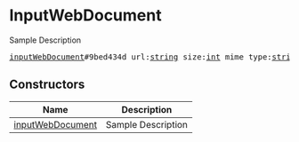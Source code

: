 # InputWebDocument

Sample Description

<pre>
<a href="../constructor/inputWebDocument.md">inputWebDocument</a>#9bed434d url:<a href="../type/string.md">string</a> size:<a href="../type/int.md">int</a> mime_type:<a href="../type/string.md">string</a> attributes:Vector&lt;<a href="../type/DocumentAttribute.md">DocumentAttribute</a>&gt; = <a href="../type/InputWebDocument.md">InputWebDocument</a>;
</pre>

## Constructors

| Name | Description |
|------|-------------|
| [inputWebDocument](../constructor/inputWebDocument.md) | Sample Description |

